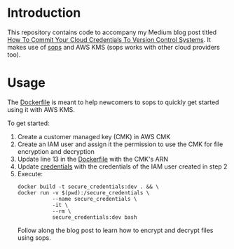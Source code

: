 # Introduction

This repository contains code to accompany my Medium blog post titled [How To Commit Your Cloud Credentials To Version Control Systems](https://medium.com/towards-artificial-intelligence/how-to-safely-commit-your-aws-credentials-to-github-21d3bf7771e7).
It makes use of [sops](https://github.com/mozilla/sops) and AWS KMS (sops works with other cloud providers too).

# Usage

The [Dockerfile](Dockerfile) is meant to help newcomers to sops to quickly get started using it with AWS KMS.

To get started:
1. Create a customer managed key (CMK) in AWS CMK
2. Create an IAM user and assign it the permission to use the CMK for file encryption and decryption
2. Update line 13 in the [Dockerfile](Dockerfile) with the CMK's ARN
3. Update [credentials](credentials) with the credentials of the IAM user created in step 2
4. Execute:
     ```shell script
    docker build -t secure_credentials:dev . && \
    docker run -v $(pwd):/secure_credentials \
                --name secure_credentials \
                -it \
                --rm \
                secure_credentials:dev bash
    ```
   Follow along the blog post to learn how to encrypt and decrypt files using sops. 
